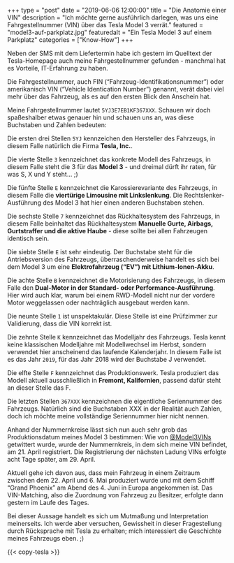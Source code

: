 +++
type = "post"
date = "2019-06-06 12:00:00"
title = "Die Anatomie einer VIN"
description = "Ich möchte gerne ausführlich darlegen, was uns eine Fahrgestellnummer (VIN) über das Tesla Model 3 verrät."
featured = "model3-auf-parkplatz.jpg"
featuredalt = "Ein Tesla Model 3 auf einem Parkplatz"
categories = ["Know-How"]
+++

Neben der SMS mit dem Liefertermin habe ich gestern im Quelltext der Tesla-Homepage auch meine Fahrgestellnummer gefunden - manchmal hat es Vorteile, IT-Erfahrung zu haben.

Die Fahrgestellnummer, auch FIN (“Fahrzeug-Identifikationsnummer”) oder amerikanisch VIN (“Vehicle Identication Number”) genannt, verät dabei viel mehr über das Fahrzeug, als es auf den ersten Blick den Anschein hat.

Meine Fahrgestellnummer lautet `5YJ3E7EB1KF367XXX`. Schauen wir doch spaßeshalber etwas genauer hin und schauen uns an, was diese Buchstaben und Zahlen bedeuten:

Die ersten drei Stellen `5YJ` kennzeichen den Hersteller des Fahrzeugs, in diesem Falle natürlich die Firma **Tesla, Inc.**.

Die vierte Stelle `3` kennzeichnet das konkrete Modell des Fahrzeugs, in diesem Falle steht die 3 für das **Model 3** - und dreimal dürft ihr raten, für was S, X und Y steht… ;)

Die fünfte Stelle `E` kennzeichnet die Karossierevariante des Fahrzeugs, in diesem Falle die **viertürige Limousine mit Linkslenkung**. Die Rechtslenker-Ausführung des Model 3 hat hier einen anderen Buchstaben stehen.

Die sechste Stelle `7` kennzeichnet das Rückhaltesystem des Fahrzeugs, in diesem Falle beinhaltet das Rückhaltesystem **Manuelle Gurte, Airbags, Gurtstraffer und die aktive Haube** - diese sollte bei allen Fahrzeugen identisch sein.

Die siebte Stelle `E` ist sehr eindeutig. Der Buchstabe steht für die Antriebsversion des Fahrzeugs, überraschenderweise handelt es sich bei dem Model 3 um eine **Elektrofahrzeug (“EV”) mit Lithium-Ionen-Akku**.

Die achte Stelle `B` kennzeichnet die Motorisierung des Fahrzeugs, in diesem Falle den **Dual-Motor in der Standard- oder Performance-Ausführung**. Hier wird auch klar, warum bei einem RWD-Modell nicht nur der vordere Motor weggelassen oder nachträglich ausgebaut werden kann.

Die neunte Stelle `1` ist unspektakulär. Diese Stelle ist eine Prüfzimmer zur Validierung, dass die VIN korrekt ist.

Die zehnte Stelle `K` kennzeichnet das Modelljahr des Fahrzeugs. Tesla kennt keine klassischen Modelljahre mit Modellwechsel im Herbst, sondern verwendet hier anscheinend das laufende Kalenderjahr. In diesem Falle ist es das Jahr `2019`, für das Jahr 2018 wird der Buchstabe J verwendet.

Die elfte Stelle `F` kennzeichnet das Produktionswerk. Tesla produziert das Modell aktuell ausschließlich in **Fremont, Kalifornien**, passend dafür steht an dieser Stelle das F.

Die letzten Stellen `367XXX` kennzeichnen die eigentliche Seriennummer des Fahrzeugs. Natürlich sind die Buchstaben XXX in der Realität auch Zahlen, doch ich möchte meine vollständige Seriennummer hier nicht nennen.

Anhand der Nummernkreise lässt sich nun auch sehr grob das Produktionsdatum meines Model 3 bestimmen: Wie von [@Model3VINs](https://twitter.com/Model3VINs) getwittert wurde, wurde der Nummernkreis, in dem sich meine VIN befindet, am 21. April registriert. Die Registrierung der nächsten Ladung VINs erfolgte acht Tage später, am 29. April.

Aktuell gehe ich davon aus, dass mein Fahrzeug in einem Zeitraum zwischen dem 22. April und 6. Mai produziert wurde und mit dem Schiff “Grand Phoenix” am Abend des 4. Juni in Europa angekommen ist. Das VIN-Matching, also die Zuordnung von Fahrzeug zu Besitzer, erfolgte dann gestern im Laufe des Tages.

Bei dieser Aussage handelt es sich um Mutmaßung und Interpretation meinerseits. Ich werde aber versuchen, Gewissheit in dieser Fragestellung durch Rücksprache mit Tesla zu erhalten; mich interessiert die Geschichte meines Fahrzeugs eben. ;)

{{< copy-tesla >}}
